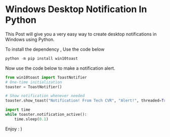 # Windows Desktop Notification In Python

This Post will give you a very easy way to create desktop notifications in Windows using Python.

To install the dependency , Use the code below
```python
python -m pip install win10toast
```
Now use the code below to make a notification alert.

```python
from win10toast import ToastNotifier
# One-time initialization
toaster = ToastNotifier()

# Show notification whenever needed
toaster.show_toast("Notification! From Tech CVR", "Alert!", threaded=True, icon_path=None, duration=5)

import time
while toaster.notification_active():
    time.sleep(0.1)
```
Enjoy : )
